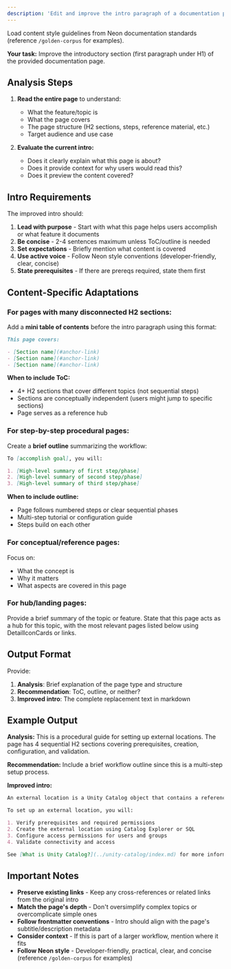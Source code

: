 ```yaml
---
description: 'Edit and improve the intro paragraph of a documentation page'
---
```


Load content style guidelines from Neon documentation standards (reference `/golden-corpus` for examples).

**Your task:** Improve the introductory section (first paragraph under H1) of the provided documentation page.

## Analysis Steps

1. **Read the entire page** to understand:

   - What the feature/topic is
   - What the page covers
   - The page structure (H2 sections, steps, reference material, etc.)
   - Target audience and use case

2. **Evaluate the current intro:**
   - Does it clearly explain what this page is about?
   - Does it provide context for why users would read this?
   - Does it preview the content covered?

## Intro Requirements

The improved intro should:

1. **Lead with purpose** - Start with what this page helps users accomplish or what feature it documents
2. **Be concise** - 2-4 sentences maximum unless ToC/outline is needed
3. **Set expectations** - Briefly mention what content is covered
4. **Use active voice** - Follow Neon style conventions (developer-friendly, clear, concise)
5. **State prerequisites** - If there are prereqs required, state them first

## Content-Specific Adaptations

### For pages with many disconnected H2 sections:

Add a **mini table of contents** before the intro paragraph using this format:

```markdown
This page covers:

- [Section name](#anchor-link)
- [Section name](#anchor-link)
- [Section name](#anchor-link)
```

**When to include ToC:**

- 4+ H2 sections that cover different topics (not sequential steps)
- Sections are conceptually independent (users might jump to specific sections)
- Page serves as a reference hub

### For step-by-step procedural pages:

Create a **brief outline** summarizing the workflow:

```markdown
To [accomplish goal], you will:

1. [High-level summary of first step/phase]
2. [High-level summary of second step/phase]
3. [High-level summary of third step/phase]
```

**When to include outline:**

- Page follows numbered steps or clear sequential phases
- Multi-step tutorial or configuration guide
- Steps build on each other

### For conceptual/reference pages:

Focus on:

- What the concept is
- Why it matters
- What aspects are covered in this page

### For hub/landing pages:

Provide a brief summary of the topic or feature. State that this page acts as a hub for this topic, with the most relevant pages listed below using DetailIconCards or links.

## Output Format

Provide:

1. **Analysis**: Brief explanation of the page type and structure
2. **Recommendation**: ToC, outline, or neither?
3. **Improved intro**: The complete replacement text in markdown

## Example Output

**Analysis:** This is a procedural guide for setting up external locations. The page has 4 sequential H2 sections covering prerequisites, creation, configuration, and validation.

**Recommendation:** Include a brief workflow outline since this is a multi-step setup process.

**Improved intro:**

```markdown
An external location is a Unity Catalog object that contains a reference to a storage credential and a cloud storage path. This article explains how to create and configure external locations for accessing data in cloud storage.

To set up an external location, you will:

1. Verify prerequisites and required permissions
2. Create the external location using Catalog Explorer or SQL
3. Configure access permissions for users and groups
4. Validate connectivity and access

See [What is Unity Catalog?](../unity-catalog/index.md) for more information about Unity Catalog objects.
```

## Important Notes

- **Preserve existing links** - Keep any cross-references or related links from the original intro
- **Match the page's depth** - Don't oversimplify complex topics or overcomplicate simple ones
- **Follow frontmatter conventions** - Intro should align with the page's subtitle/description metadata
- **Consider context** - If this is part of a larger workflow, mention where it fits
- **Follow Neon style** - Developer-friendly, practical, clear, and concise (reference `/golden-corpus` for examples)

